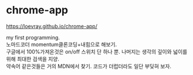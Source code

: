 # chrome-app

https://loevray.github.io/chrome-app/

my first programming.<br>
노마드코더 momentum클론코딩+내힘으로 해보기.<br>
구글에서 100%가져온것은 on/off 스위치 단 하나 뿐. 나머지는 생각의 깊이와 넓이를 위해 최대한 검색을 지양.<br>
약속어 같은것들은 거의 MDN에서 찾기. 코드가 더럽더라도 일단 부딪혀 보자.
